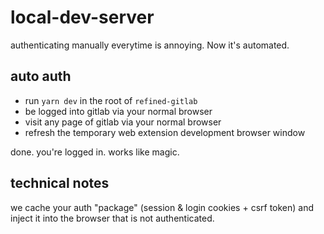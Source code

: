 # local-dev-server

authenticating manually everytime is annoying. Now it's automated.

## auto auth

- run `yarn dev` in the root of `refined-gitlab`
- be logged into gitlab via your normal browser
- visit any page of gitlab via your normal browser
- refresh the temporary web extension development browser window

done. you're logged in. works like magic.

## technical notes

we cache your auth "package" (session & login cookies + csrf token) and inject it into the browser that is not authenticated.
